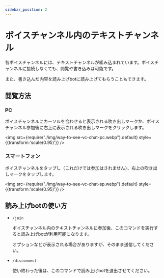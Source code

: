 ```yaml
---
sidebar_position: 2
---
```


# ボイスチャンネル内のテキストチャンネル

各ボイスチャンネルには、テキストチャンネルが組み込まれています。ボイスチャンネルに接続しなくても、閲覧や書き込みは可能です。

また、書き込んだ内容を読み上げbotに読み上げてもらうこともできます。

## 閲覧方法

### PC

ボイスチャンネルにカーソルを合わせると表示される吹き出しマークか、ボイスチャンネル参加後に右上に表示される吹き出しマークをクリックします。

<img src={require("./img/way-to-see-vc-chat-pc.webp").default} style={{transform:'scale(0.95)'}} />

### スマートフォン

ボイスチャンネルをタップし（これだけでは参加はされません）、右上の吹き出しマークをタップします。

<img src={require("./img/way-to-see-vc-chat-sp.webp").default} style={{transform:'scale(0.95)'}} />

## 読み上げbotの使い方

- ```/join```

    ボイスチャンネル内のテキストチャンネルに参加後、このコマンドを実行すると読み上げbotが利用可能になります。

    オプションなどが表示される場合がありますが、そのまま送信してください。

- ```/disconnect```

    使い終わった後は、このコマンドで読み上げbotを退出させてください。
